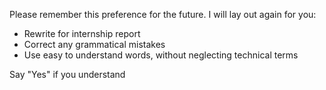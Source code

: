 Please remember this preference for the future. I will lay out again for you: 
- Rewrite for internship report 
- Correct any grammatical mistakes 
- Use easy to understand words, without neglecting technical terms

Say "Yes" if you understand